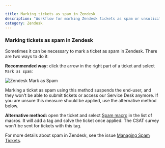```yaml
---

title: Marking tickets as spam in Zendesk
description: "Workflow for marking Zendesk tickets as spam or unsolicited email"
category: Zendesk
---
```




### Marking tickets as spam in Zendesk

Sometimes it can be necessary to mark a ticket as spam in Zendesk. There are two ways to do it:

**Recommended way:** click the arrow in the right part of a ticket and select `Mark as spam`:

  ![Zendesk Mark as Spam](/handbook/support/workflows/assets/zendesk-mark-as-spam.png)

Marking a ticket as spam using this method suspends the end-user, and they won't be able to
submit tickets or access our Service Desk anymore. If you are unsure this measure should be applied, use the alternative method below.

**Alternative method:** open the ticket and select [Spam macro](https://gitlab.com/gitlab-com/support/support-ops/zendesk-global/macros/-/blob/master/macros/active/Unsorted/Spam.yaml) in the list of macros.
It will add a tag and solve the ticket once applied. The CSAT survey won't be sent for tickets with this tag.

For more details about spam in Zendesk, see the issue [Managing Spam Tickets](https://gitlab.com/gitlab-com/support/support-team-meta/issues/1775).
